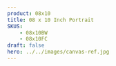 ```yaml
---
product: 08x10 
title: 08 x 10 Inch Portrait
SKUS:
    - 08x10BW
    - 08x10FC
draft: false
hero: ../../images/canvas-ref.jpg
---
```

